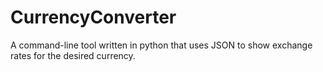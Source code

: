 # CurrencyConverter
A command-line tool written in python that uses JSON to show exchange rates for the desired currency.

